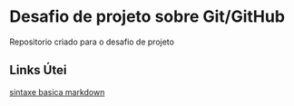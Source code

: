 # Desafio de projeto sobre Git/GitHub
Repositorio criado para o desafio de projeto

## Links Útei
[sintaxe basica markdown](https://www.markdownguide.org/getting-started/)

